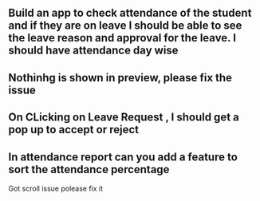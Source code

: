 Build an app to check attendance of the student and if they are on leave I should be able to see the leave reason and approval for the leave. I should have attendance day wise
 ------------------------------------ 
Nothinhg  is shown in preview, please fix the issue
 ------------------------------------ 
On CLicking on Leave Request , I should get a pop up to accept or reject
 ------------------------------------ 
In attendance report can you add a feature to sort the attendance percentage
 ------------------------------------ 
Got scroll issue polease fix it